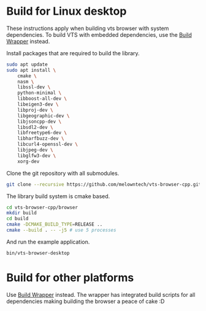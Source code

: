 
# Build for Linux desktop

These instructions apply when building vts browser with system dependencies.
To build VTS with embedded dependencies, use the
[Build Wrapper](https://github.com/melowntech/vts-browser-cpp-build-wrapper) instead.

Install packages that are required to build the library.

```bash
sudo apt update
sudo apt install \
    cmake \
    nasm \
    libssl-dev \
    python-minimal \
    libboost-all-dev \
    libeigen3-dev \
    libproj-dev \
    libgeographic-dev \
    libjsoncpp-dev \
    libsdl2-dev \
    libfreetype6-dev \
    libharfbuzz-dev \
    libcurl4-openssl-dev \
    libjpeg-dev \
    libglfw3-dev \
    xorg-dev
```

Clone the git repository with all submodules.

```bash
git clone --recursive https://github.com/melowntech/vts-browser-cpp.git
```

The library build system is cmake based.

```bash
cd vts-browser-cpp/browser
mkdir build
cd build
cmake -DCMAKE_BUILD_TYPE=RELEASE ..
cmake --build . -- -j5 # use 5 processes
```

And run the example application.

```bash
bin/vts-browser-desktop
```

# Build for other platforms

Use [Build Wrapper](https://github.com/melowntech/vts-browser-cpp-build-wrapper) instead.
The wrapper has integrated build scripts for all dependencies making building the browser a peace of cake :D
